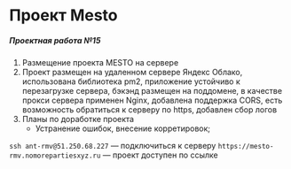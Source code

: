 # Проект Mesto

##### Проектная работа №15

1. Размещение проекта MESTO на сервере
2. Проект размещен на удаленном сервере Яндекс Облако, использована библиотека pm2, приложение устойчиво к перезагрузке сервера, бэкэнд размещен на поддомене, в качестве прокси сервера применен Nginx, добавлена поддержка CORS, есть возможность обратиться к серверу по https, добавлен сбор логов
3. Планы по доработке проекта
   - Устранение ошибок, внесение корретировок;

`ssh ant-rmv@51.250.68.227` — подключиться к серверу
`https://mesto-rmv.nomorepartiesxyz.ru` — проект доступен по ссылке
